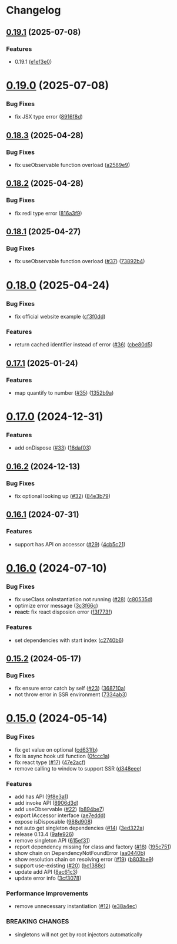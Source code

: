 # Changelog

## [0.19.1](https://github.com/wzhudev/redi/compare/v0.19.0...v0.19.1) (2025-07-08)

### Features

- 0.19.1 ([e1ef3e0](https://github.com/wzhudev/redi/commit/e1ef3e0ca4a09d163e52591d986b012f80111ef6))

# [0.19.0](https://github.com/wzhudev/redi/compare/v0.18.3...v0.19.0) (2025-07-08)

### Bug Fixes

- fix JSX type error ([8916f8d](https://github.com/wzhudev/redi/commit/8916f8df09e1eecd8e59a516b141b0661e9b7b4d))

## [0.18.3](https://github.com/wzhudev/redi/compare/v0.18.2...v0.18.3) (2025-04-28)

### Bug Fixes

- fix useObservable function overload ([a2589e9](https://github.com/wzhudev/redi/commit/a2589e9f0178cce082f9bc3bea3be1bcfc61aea4))

## [0.18.2](https://github.com/wzhudev/redi/compare/v0.18.1...v0.18.2) (2025-04-28)

### Bug Fixes

- fix redi type error ([816a3f9](https://github.com/wzhudev/redi/commit/816a3f96449d9d19a9a33ef55d78d259da6cc77a))

## [0.18.1](https://github.com/wzhudev/redi/compare/v0.18.0...v0.18.1) (2025-04-27)

### Bug Fixes

- fix useObservable function overload ([#37](https://github.com/wzhudev/redi/issues/37)) ([73892b4](https://github.com/wzhudev/redi/commit/73892b4768bfe1c24348735a6c66e69dafb1e700))

# [0.18.0](https://github.com/wzhudev/redi/compare/v0.17.1...v0.18.0) (2025-04-24)

### Bug Fixes

- fix official website example ([cf3f0dd](https://github.com/wzhudev/redi/commit/cf3f0dd25faf31143846562e46352e8be421e88a))

### Features

- return cached identifier instead of error ([#36](https://github.com/wzhudev/redi/issues/36)) ([cbe80d5](https://github.com/wzhudev/redi/commit/cbe80d523c3d4426df9fcbace9f782669565beb1))

## [0.17.1](https://github.com/wzhudev/redi/compare/v0.17.0...v0.17.1) (2025-01-24)

### Features

- map quantify to number ([#35](https://github.com/wzhudev/redi/issues/35)) ([1352b9a](https://github.com/wzhudev/redi/commit/1352b9afcdeb7a77d9ed374c674ae295f322138a))

# [0.17.0](https://github.com/wzhudev/redi/compare/v0.16.2...v0.17.0) (2024-12-31)

### Features

- add onDispose ([#33](https://github.com/wzhudev/redi/issues/33)) ([18daf03](https://github.com/wzhudev/redi/commit/18daf037b51308cbfb447270f5e18cd9614a5a4f))

## [0.16.2](https://github.com/wzhudev/redi/compare/v0.16.1...v0.16.2) (2024-12-13)

### Bug Fixes

- fix optional looking up ([#32](https://github.com/wzhudev/redi/issues/32)) ([84e3b79](https://github.com/wzhudev/redi/commit/84e3b7904e4fc0f2fb439d2e998d0333db425f6a))

## [0.16.1](https://github.com/wzhudev/redi/compare/v0.16.0...v0.16.1) (2024-07-31)

### Features

- support has API on accessor ([#29](https://github.com/wzhudev/redi/issues/29)) ([4cb5c21](https://github.com/wzhudev/redi/commit/4cb5c21d40aae66f199d3c06ee17e6e7f81fd097))

# [0.16.0](https://github.com/hullis/redi/compare/0.15.2...v0.16.0) (2024-07-10)

### Bug Fixes

- fix useClass onInstantiation not running ([#28](https://github.com/hullis/redi/issues/28)) ([c80535d](https://github.com/hullis/redi/commit/c80535dba9cb888ab0cc605e8b9492ea886a203f))
- optimize error message ([3c3f66c](https://github.com/hullis/redi/commit/3c3f66cc540ab7a59c603ba0b13e98c58d1348f9))
- **react:** fix react disposion error ([f3f773f](https://github.com/hullis/redi/commit/f3f773f748721733065ab9f656b85e72657109de))

### Features

- set dependencies with start index ([c2740b6](https://github.com/hullis/redi/commit/c2740b677d3f2668afbc1755e668d6431af7c1a5))

## [0.15.2](https://github.com/hullis/redi/compare/0.15.0...0.15.2) (2024-05-17)

### Bug Fixes

- fix ensure error catch by self ([#23](https://github.com/hullis/redi/issues/23)) ([368710a](https://github.com/hullis/redi/commit/368710a7b33a41574a5e75e6c8f19c170dd8c8c4))
- not throw error in SSR environment ([7334ab3](https://github.com/hullis/redi/commit/7334ab33342ecb895c38364a4f58ef4725546609))

# [0.15.0](https://github.com/hullis/redi/compare/e38a4ecbb09b5db75c45344cf353c6ac0a902842...0.15.0) (2024-05-14)

### Bug Fixes

- fix get value on optional ([cd631fb](https://github.com/hullis/redi/commit/cd631fb52c9f7e0d5454a79a7f60c90c8090fd7d))
- fix is async hook util function ([0fccc1a](https://github.com/hullis/redi/commit/0fccc1a81086ed5925b84e8572077f4dd99e3864))
- fix react type ([#17](https://github.com/hullis/redi/issues/17)) ([47e2acf](https://github.com/hullis/redi/commit/47e2acf3e2dcfd7f86bd1daf52b74af77e90c1d2))
- remove calling to window to support SSR ([d348eee](https://github.com/hullis/redi/commit/d348eee85e474714a45bf52ee7c76af131adecd9))

### Features

- add has API ([9f8e3a1](https://github.com/hullis/redi/commit/9f8e3a11c372421fa6f579ef75e450576e338ab4))
- add invoke API ([8906d3d](https://github.com/hullis/redi/commit/8906d3dac3240a4c1a5ba8e91517b9a23f0cdb69))
- add useObservable ([#22](https://github.com/hullis/redi/issues/22)) ([b894be7](https://github.com/hullis/redi/commit/b894be7c19af75a877479282e641145c03798ee3))
- export IAccessor interface ([ae7eddd](https://github.com/hullis/redi/commit/ae7eddd7459ac6d15f26c4a9b0f9b369e11e0b2c))
- expose isDisposable ([988d908](https://github.com/hullis/redi/commit/988d9080024eb75dbed76c18abf72170fac623b6))
- not auto get singleton dependencies ([#14](https://github.com/hullis/redi/issues/14)) ([3ed322a](https://github.com/hullis/redi/commit/3ed322a12802795406bfd0165e9a63586ab2e987))
- release 0.13.4 ([9afe926](https://github.com/hullis/redi/commit/9afe92613a334f4957c20e177d63a220f3f1bba5))
- remove singleton API ([615ef31](https://github.com/hullis/redi/commit/615ef31695874138ef96e09baf999332ed215bc6))
- report dependency missing for class and factory ([#18](https://github.com/hullis/redi/issues/18)) ([195c751](https://github.com/hullis/redi/commit/195c751bf8caacc52f5c8aeb259026b6847bfa4c))
- show chain on DependencyNotFoundError ([aa0440b](https://github.com/hullis/redi/commit/aa0440bc29e8860a8de71864a3141150b2ab683b))
- show resolution chain on resolving error ([#19](https://github.com/hullis/redi/issues/19)) ([b803be9](https://github.com/hullis/redi/commit/b803be9182533c3b5a20f8da86ca83675ee85b03))
- support use-existing ([#20](https://github.com/hullis/redi/issues/20)) ([bc1388c](https://github.com/hullis/redi/commit/bc1388cf5931c92a1839c2a25f3b49700a29eb08))
- update add API ([8ac61c3](https://github.com/hullis/redi/commit/8ac61c3441ee991338200004f7724fc08806f6a6))
- update error info ([3cf3078](https://github.com/hullis/redi/commit/3cf30784523995c3f9b08ac5199cd194d307fe25))

### Performance Improvements

- remove unnecessary instantiation ([#12](https://github.com/hullis/redi/issues/12)) ([e38a4ec](https://github.com/hullis/redi/commit/e38a4ecbb09b5db75c45344cf353c6ac0a902842))

### BREAKING CHANGES

- singletons will not get by root injectors
  automatically
